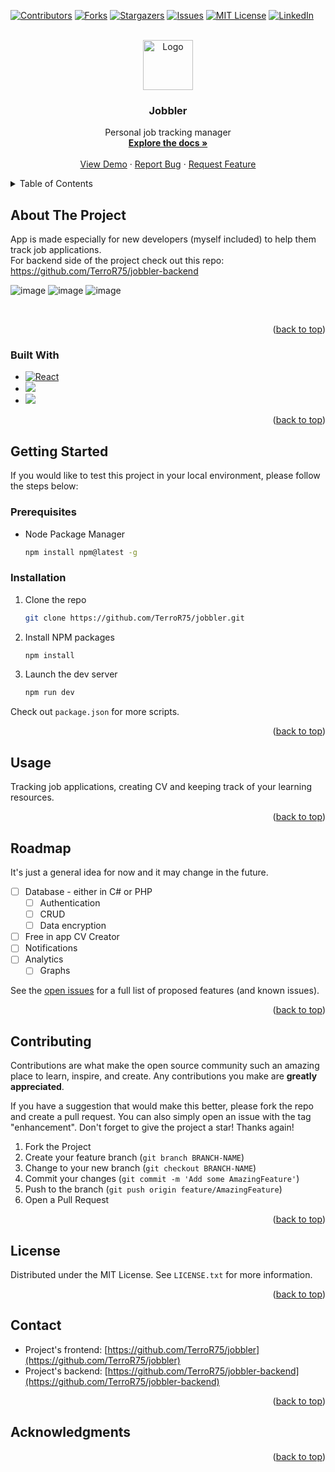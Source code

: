 <!-- Improved compatibility of back to top link: See: https://github.com/othneildrew/Best-README-Template/pull/73 -->

<a name="readme-top"></a>

<!--
*** Thanks for checking out the Best-README-Template. If you have a suggestion
*** that would make this better, please fork the repo and create a pull request
*** or simply open an issue with the tag "enhancement".
*** Don't forget to give the project a star!
*** Thanks again! Now go create something AMAZING! :D
-->

<!-- PROJECT SHIELDS -->
<!--
*** I'm using markdown "reference style" links for readability.
*** Reference links are enclosed in brackets [ ] instead of parentheses ( ).
*** See the bottom of this document for the declaration of the reference variables
*** for contributors-url, forks-url, etc. This is an optional, concise syntax you may use.
*** https://www.markdownguide.org/basic-syntax/#reference-style-links
-->

[![Contributors][contributors-shield]][contributors-url]
[![Forks][forks-shield]][forks-url]
[![Stargazers][stars-shield]][stars-url]
[![Issues][issues-shield]][issues-url]
[![MIT License][license-shield]][license-url]
[![LinkedIn][linkedin-shield]][linkedin-url]

<!-- PROJECT LOGO -->
<br />
<div align="center">
  <a href="https://github.com/TerroR75/jobbler">
    <img src="images/logo.png" alt="Logo" width="80" height="80">
  </a>

<h3 align="center">Jobbler</h3>

  <p align="center">
    Personal job tracking manager
    <br />
    <a href="https://github.com/TerroR75/jobbler"><strong>Explore the docs »</strong></a>
    <br />
    <br />
    <a href="https://github.com/TerroR75/jobbler">View Demo</a>
    ·
    <a href="https://github.com/TerroR75/jobbler/issues">Report Bug</a>
    ·
    <a href="https://github.com/TerroR75/jobbler/issues">Request Feature</a>
  </p>
</div>

<!-- TABLE OF CONTENTS -->
<details>
  <summary>Table of Contents</summary>
  <ol>
    <li>
      <a href="#about-the-project">About The Project</a>
      <ul>
        <li><a href="#built-with">Built With</a></li>
      </ul>
    </li>
    <li>
      <a href="#getting-started">Getting Started</a>
      <ul>
        <li><a href="#prerequisites">Prerequisites</a></li>
        <li><a href="#installation">Installation</a></li>
      </ul>
    </li>
    <li><a href="#usage">Usage</a></li>
    <li><a href="#roadmap">Roadmap</a></li>
    <li><a href="#contributing">Contributing</a></li>
    <li><a href="#license">License</a></li>
    <li><a href="#contact">Contact</a></li>
    <li><a href="#acknowledgments">Acknowledgments</a></li>
  </ol>
</details>

<!-- ABOUT THE PROJECT -->

## About The Project
App is made especially for new developers (myself included) to help them track job applications. <br>
For backend side of the project check out this repo:
https://github.com/TerroR75/jobbler-backend


![image](https://user-images.githubusercontent.com/83674512/225723540-49f138be-c3dc-4545-bd73-d4fb98cb64d2.png)
![image](https://user-images.githubusercontent.com/83674512/225723671-b79851cc-9a35-40df-ac37-3e5b5f786e7d.png)
![image](https://user-images.githubusercontent.com/83674512/225723762-66525f6d-2b6b-4ed2-b31c-841c8c08f5c5.png)

<br>

<p align="right">(<a href="#readme-top">back to top</a>)</p>

### Built With

<!-- - [![Next][next.js]][next-url] -->

- [![React][react.js]][react-url]
- <img src='https://img.shields.io/badge/Material--UI-0081CB?style=for-the-badge&logo=mui&logoColor=white'>
- <img src='https://img.shields.io/badge/TypeScript-007ACC?style=for-the-badge&logo=typescript&logoColor=white'>
    <!-- - [![Vue][vue.js]][vue-url] -->
    <!-- - [![Angular][angular.io]][angular-url] -->
    <!-- - [![Svelte][svelte.dev]][svelte-url] -->
  <!-- - [![Laravel][laravel.com]][laravel-url] -->
  <!-- - [![Bootstrap][bootstrap.com]][bootstrap-url] -->
  <!-- - [![JQuery][jquery.com]][jquery-url] -->

<p align="right">(<a href="#readme-top">back to top</a>)</p>

<!-- GETTING STARTED -->

## Getting Started

If you would like to test this project in your local environment, please follow the steps below:

### Prerequisites

- Node Package Manager
  ```sh
  npm install npm@latest -g
  ```

### Installation

<!-- 1. Get a free API Key at [https://example.com](https://example.com) -->

1. Clone the repo
   ```sh
   git clone https://github.com/TerroR75/jobbler.git
   ```
2. Install NPM packages
   ```sh
   npm install
   ```
3. Launch the dev server
   ```sh
   npm run dev
   ```

Check out `package.json` for more scripts.

<p align="right">(<a href="#readme-top">back to top</a>)</p>

<!-- USAGE EXAMPLES -->

## Usage

Tracking job applications, creating CV and keeping track of your learning resources.

<!-- _For more examples, please refer to the [Documentation](https://example.com)_ -->

<p align="right">(<a href="#readme-top">back to top</a>)</p>

<!-- ROADMAP -->

## Roadmap

It's just a general idea for now and it may change in the future.

- [ ] Database - either in C# or PHP
  - [ ] Authentication
  - [ ] CRUD
  - [ ] Data encryption
- [ ] Free in app CV Creator
- [ ] Notifications
- [ ] Analytics
  - [ ] Graphs

See the [open issues](https://github.com/TerroR75/jobbler/issues) for a full list of proposed features (and known issues).

<p align="right">(<a href="#readme-top">back to top</a>)</p>

<!-- CONTRIBUTING -->

## Contributing

Contributions are what make the open source community such an amazing place to learn, inspire, and create. Any contributions you make are **greatly appreciated**.

If you have a suggestion that would make this better, please fork the repo and create a pull request. You can also simply open an issue with the tag "enhancement".
Don't forget to give the project a star! Thanks again!

1. Fork the Project
2. Create your feature branch (`git branch BRANCH-NAME`)
3. Change to your new branch (`git checkout BRANCH-NAME`)
4. Commit your changes (`git commit -m 'Add some AmazingFeature'`)
5. Push to the branch (`git push origin feature/AmazingFeature`)
6. Open a Pull Request

<p align="right">(<a href="#readme-top">back to top</a>)</p>

<!-- LICENSE -->

## License

Distributed under the MIT License. See `LICENSE.txt` for more information.

<p align="right">(<a href="#readme-top">back to top</a>)</p>

<!-- CONTACT -->

## Contact

- Project's frontend: [https://github.com/TerroR75/jobbler](https://github.com/TerroR75/jobbler)
- Project's backend: [https://github.com/TerroR75/jobbler-backend](https://github.com/TerroR75/jobbler-backend)

<p align="right">(<a href="#readme-top">back to top</a>)</p>

<!-- ACKNOWLEDGMENTS -->

## Acknowledgments

<!-- - [MaterialUI](https://mui.com) -->

<p align="right">(<a href="#readme-top">back to top</a>)</p>

<!-- MARKDOWN LINKS & IMAGES -->
<!-- https://www.markdownguide.org/basic-syntax/#reference-style-links -->

[contributors-shield]: https://img.shields.io/github/contributors/TerroR75/jobbler.svg?style=for-the-badge
[contributors-url]: https://github.com/TerroR75/jobbler/graphs/contributors
[forks-shield]: https://img.shields.io/github/forks/TerroR75/jobbler.svg?style=for-the-badge
[forks-url]: https://github.com/TerroR75/jobbler/network/members
[stars-shield]: https://img.shields.io/github/stars/TerroR75/jobbler.svg?style=for-the-badge
[stars-url]: https://github.com/TerroR75/jobbler/stargazers
[issues-shield]: https://img.shields.io/github/issues/TerroR75/jobbler.svg?style=for-the-badge
[issues-url]: https://github.com/TerroR75/jobbler/issues
[license-shield]: https://img.shields.io/github/license/TerroR75/jobbler.svg?style=for-the-badge
[license-url]: https://github.com/TerroR75/jobbler/blob/master/LICENSE.txt
[linkedin-shield]: https://img.shields.io/badge/-LinkedIn-black.svg?style=for-the-badge&logo=linkedin&colorB=555
[linkedin-url]: https://linkedin.com/in/kamil-sulimierski-5610531b5/
[product-screenshot]: images/screenshot.png
[next.js]: https://img.shields.io/badge/next.js-000000?style=for-the-badge&logo=nextdotjs&logoColor=white
[next-url]: https://nextjs.org/
[react.js]: https://img.shields.io/badge/React-20232A?style=for-the-badge&logo=react&logoColor=61DAFB
[react-url]: https://reactjs.org/
[vue.js]: https://img.shields.io/badge/Vue.js-35495E?style=for-the-badge&logo=vuedotjs&logoColor=4FC08D
[vue-url]: https://vuejs.org/
[angular.io]: https://img.shields.io/badge/Angular-DD0031?style=for-the-badge&logo=angular&logoColor=white
[angular-url]: https://angular.io/
[svelte.dev]: https://img.shields.io/badge/Svelte-4A4A55?style=for-the-badge&logo=svelte&logoColor=FF3E00
[svelte-url]: https://svelte.dev/
[laravel.com]: https://img.shields.io/badge/Laravel-FF2D20?style=for-the-badge&logo=laravel&logoColor=white
[laravel-url]: https://laravel.com
[bootstrap.com]: https://img.shields.io/badge/Bootstrap-563D7C?style=for-the-badge&logo=bootstrap&logoColor=white
[bootstrap-url]: https://getbootstrap.com
[jquery.com]: https://img.shields.io/badge/jQuery-0769AD?style=for-the-badge&logo=jquery&logoColor=white
[jquery-url]: https://jquery.com
